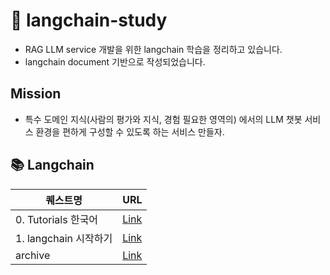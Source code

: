 # 🤖 langchain-study

* RAG LLM service 개발을 위한 langchain 학습을 정리하고 있습니다. 
* langchain document 기반으로 작성되었습니다. 



## Mission
* 특수 도메인 지식(사람의 평가와 지식, 경험 필요한 영역의) 에서의 LLM 챗봇 서비스 환경을 편하게 구성할 수 있도록 하는 서비스 만들자.


## 📚 Langchain

| 퀘스트명 | URL |
| --- | --- |
| 0. Tutorials 한국어 | [Link](https://github.com/hhhhhhhhhhhhhhhhho/langchain-study/tree/main/0.%20Tutorials%20%ED%95%9C%EA%B5%AD%EC%96%B4) |
| 1. langchain 시작하기 | [Link](https://github.com/hhhhhhhhhhhhhhhhho/langchain-study/tree/main/1.%20langchain%20%EC%8B%9C%EC%9E%91%ED%95%98%EA%B8%B0) |
| archive | [Link](https://github.com/hhhhhhhhhhhhhhhhho/langchain-study/tree/main/archive) |
